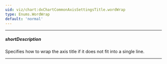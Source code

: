 ```yaml
---
uid: viz/chart:dxChartCommonAxisSettingsTitle.wordWrap
type: Enums.WordWrap
default: 'normal'
---
```

---
##### shortDescription
Specifies how to wrap the axis title if it does not fit into a single line.

---
